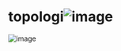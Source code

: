 # topologi![image](https://github.com/user-attachments/assets/10f73eb6-db81-48e3-9346-a6c6597b8706)
![image](https://github.com/user-attachments/assets/8c3d4e67-13e2-4407-9fe2-c288a5aa403a)
